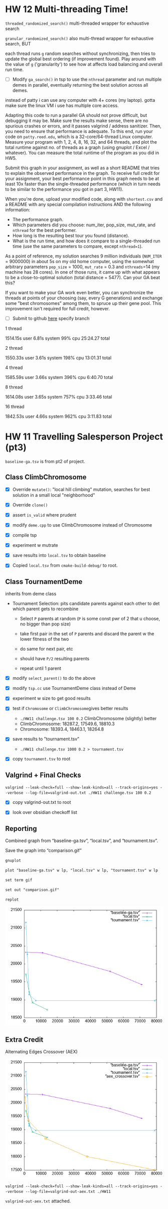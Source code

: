 # HW 12 Multi-threading Time!

`threaded_randomized_search()` multi-threaded  wrapper for exhaustive search



`granular_randomized_search()` also multi-thread wrapper for exhaustive search, BUT

each thread runs `g` random searches without synchronizing, then tries to update the global best ordering (if improvement found). Play around with the value of `g` ('granularity') to see how at affects load balancing and overall run time.



- [ ] Modify `ga_search()` in tsp to use the `nthread` parameter and run multiple demes in parallel, eventually returning the best solution across all demes. 

instead of patty i can use any computer with 4+ cores (my laptop). gotta make sure the linux VM i use has multiple core access.

Adapting this code to run a parallel GA should not prove difficult, but debugging it may be. Make sure the results make sense, there are no spurious crashes or errors, and it passes valgrind / address sanitizer. Then, you need to ensure that performance is adequate. To this end, run your code on `patty.reed.edu`, which is a 32-core/64-thread Linux computer. Measure your program with 1, 2, 4, 8, 16, 32, and 64 threads, and plot the total runtime against no. of threads as a graph (using gnuplot / Excel / whatever). You can measure the total runtime of the program as you did in HW5.

Submit this graph in your assignment, as well as a short README that tries to explain the observed performance in the graph. To receive full credit for your assignment, your best performance point in this graph needs to be at least 10x faster than the single-threaded performance (which in turn needs to be similar to the performance you got in part 3, HW11).

When you're done, upload your modified code, along with `shortest.csv` and a README with any special compilation instructions AND the following information:

- The performance graph.
- Which parameters did you choose: num_iter, pop_size, mut_rate, and `nthread` for the best performer.
- How long is the resulting best tour you found (distance).
- What is the run time, and how does it compare to a single-threaded run time (use the same parameters to compare, except `nthread=1`).

As a point of reference, my solution searches 9 million individuals (`NUM_ITER` = 9000000) in about 5s on my old home computer, using the somewhat arbitrary parameters `pop_size` = 1000, `mut_rate` = 0.3 and `nthreads`=14 (my machine has 28 cores). In one of those runs, it came up with what appears to be a close-to-optimal solution (total distance = 5477). Can your GA beat this?

If you want to make your GA work even better, you can synchronize the threads at points of your choosing (say, every G generations) and exchange some "best chromosomes" among them, to spruce up their gene pool. This improvement isn't required for full credit, however.



- [ ] Submit to github [here](https://moodle.reed.edu/mod/assign/view.php?id=199135) specify branch



1 thread

1514.15s user 6.81s system 99% cpu 25:24.27 total

2 thread

1550.33s user 3.61s system 198% cpu 13:01.31 total

4 thread

1585.59s user 3.66s system 396% cpu 6:40.70 total

8 thread

1614.08s user 3.65s system 757% cpu 3:33.46 total

16 thread

1842.53s user 4.66s system 962% cpu 3:11.83 total



# HW 11 Travelling Salesperson Project (pt3)

`baseline-ga.tsv` is from pt2 of project.

## Class ClimbChromosome



- [x] Override `mutate()`: "local hill climbing" mutation, searches for best solution in a small local "neighborhood"
- [x] Override `clone()`
- [x] assert `is_valid` where prudent



- [x] modify `deme.cpp` to use ClimbChromosome instead of Chromosome
- [x] compile tsp
- [x] experiment w mutrate
- [x] save results into `local.tsv` to obtain baseline

- [x] Copied `local.tsv` from `cmake-build-debug/` to root.





## Class TournamentDeme

inherits from deme class

* Tournament Selection: pits candidate parents against each other to det which parent gets to recombine

  * Select `P` parents at random (`P` is some const pwr of 2 that u choose, no bigger than pop size)

  * take first pair in the set of `P` parents and discard the parent w the lower fitness of the two
  * do same for next pair, etc
  * should have `P/2` resulting parents
  * repeat until 1 parent
* [x] modify `select_parent()` to do the above
* [x] modify `tsp.cc` use TournamentDeme class instead of Deme
* [x] experiment w size to get good results
* [x] test if `Chromosome` or `ClimbChromosome`gives better results
  *  `./HW11 challenge.tsv 100 0.2` ClimbChromosome (slightly) better
    *  ClimbChromosome: 18287.2, 17549.6, 18810.3
    *  Chromosome: 18393.4, 18463.1, 18264.8

* [x] save results to "tournament.tsv"
  *  `./HW11 challenge.tsv 1000 0.2 > tournament.tsv`

* [x] copy `tournament.tsv` to root

## Valgrind + Final Checks

`valgrind --leak-check=full --show-leak-kinds=all --track-origins=yes --verbose --log-file=valgrind-out.txt ./HW11 challenge.tsv 100 0.2`

- [x] copy valgrind-out.txt to root

- [x] look over obsidian checkoff list 

## Reporting

Combined graph from “baseline-ga.tsv”, “local.tsv”, and “tournament.tsv”. 

Save the graph into “comparison.gif” 

`gnuplot`

`plot "baseline-ga.tsv" w lp, "local.tsv" w lp, "tournament.tsv" w lp`

`set term gif`

`set out "comparison.gif"`

`replot`



![](comparison.gif)

## Extra Credit

Alternating Edges Crossover (AEX)

![](comparison_aex.gif)

`valgrind --leak-check=full --show-leak-kinds=all --track-origins=yes --verbose --log-file=valgrind-out-aex.txt ./HW11`

`valgrind-out-aex.txt` attached.